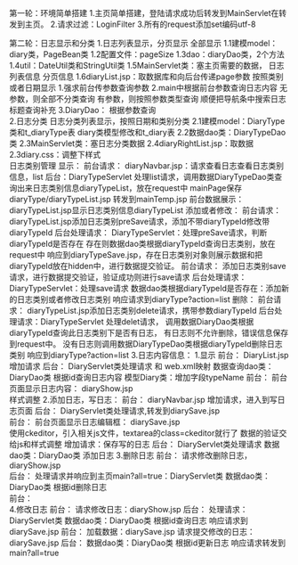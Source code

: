 第一轮：环境简单搭建
    1.主页简单搭建，登陆请求成功后转发到MainServlet在转发到主页。
    2.请求过滤：LoginFilter
    3.所有的request添加set编码utf-8

第二轮：日志显示和分类
    1.日志列表显示，分页显示
        全部显示
            1.1建模model：diary类，PageBean类
            1.2配置文件：pageSize
            1.3dao：diaryDao类，2个方法
            1.4util：DateUtil类和StringUtil类
            1.5MainServlet类：塞主页需要的数据，
                日志列表信息
                分页信息
            1.6diaryList.jsp：取数据库和向后台传递page参数
        按照类别或者日期显示
            1.强求前台传参数查询参数
            2.main中根据前台参数查询日志内容
                        无参数，则全部不分类查询
                        有参数，则按照参数类型查询
                        顺便把导航条中搜索日志标题查询补充
            3.DiaryDao：
                根据参数查询   
    2.日志分类
        日志分类列表显示，按照日期和类别分类
            2.1建模model：DiaryType类和t_diaryType表
                diary类模型修改和t_diary表
            2.2数据dao类：DiaryTypeDao类
            2.3MainServlet类：塞日志分类数据
            2.4diaryRightList.jsp：取数据
            2.3diary.css：调整下样式  
        日志类别管理
            显示：
                前台请求：
                    diaryNavbar.jsp：请求查看日志查看日志类别信息，list
                后台：DiaryTypeServlet
                    处理list请求，调用数据DiaryTypeDao类查询出来日志类别信息diaryTypeList，放在request中
                    mainPage保存diaryType/diaryTypeList.jsp
                    转发到mainTemp.jsp
                前台数据展示：
                    diaryTypeList.jsp显示日志类别信息diaryTypeList
            添加或者修改：
                前台请求：
                    diaryTypeList.jsp添加日志类别preSave请求，添加不带diaryTypeId修改带diaryTypeId
                后台处理请求：
                    DiaryTypeServlet：处理preSave请求，判断diaryTypeId是否存在
                        存在则数据dao类根据diaryTypeId查询日志类别，放在request中
                    响应到diaryTypeSave.jsp，存在日志类别对象则展示数据和把diaryTypeId放在hidden中，进行数据提交验证。
                前台请求：
                    添加日志类别save请求，进行数据提交验证，验证成功则进行save请求
                后台处理请求：
                    DiaryTypeServlet：处理save请求
                        数据dao类根据diaryTypeId是否存在：添加新的日志类别或者修改日志类别
                    响应请求到diaryType?action=list
            删除：
                前台请求：
                    diaryTypeList.jsp添加日志类别delete请求，携带参数diaryTypeId
                后台处理请求：DiaryTypeServlet
                    处理delet请求，
                        调用数据DiaryDao类根据diaryTypeId查询此日志类别下是否有日志，
                        有日志则不允许删除，错误信息保存到request中。
                        没有日志则调用数据DiaryTypeDao类根据diaryTypeId删除日志类别
                    响应到diaryType?action=list
    3.日志内容信息：
        1.显示
            前台：
                 DiaryList.jsp 增加请求
            后台：
                 DiaryServlet类处理请求 和 web.xml映射
                 数据查询dao类：DiaryDao类 根据id查询日志内容
                 模型Diary类：增加字段typeName
            前台：
                 前台页面显示日志内容： diaryShow.jsp  
                 样式调整
        2.添加日志，写日志：
            前台：
                diaryNavbar.jsp 增加请求，进入到写日志页面
            后台：
                DiaryServlet类处理请求,转发到diarySave.jsp                 
            前台：
                前台页面显示日志编辑框： diarySave.jsp  
                    使用ckeditor，引入相关js文件，textarea的class=ckeditor就行了
                    数据的验证交给js和样式调整
                    增加请求：保存写的日志
            后台：
                DiaryServlet类处理请求
                数据dao类：DiaryDao类 添加日志 
        3.删除日志 
            前台：
                请求修改删除日志，diaryShow.jsp  
            后台：
               处理请求并响应到主页main?all=true：DiaryServlet类
                  数据dao类：DiaryDao类 根据id删除日志     
            前台：    
        4.修改日志
            前台：
                请求修改日志：diaryShow.jsp 
            后台：
                处理请求：DiaryServlet类
                数据dao类：DiaryDao类 根据id查询日志 
                响应请求到diarySave.jsp
            前台：
                加载数据：diarySave.jsp
                请求提交修改的日志：diarySave.jsp
            后台：
                数据dao类：DiaryDao类 根据id更新日志
                响应请求转发到main?all=true  